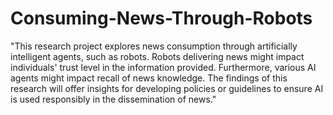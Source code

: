 # Consuming-News-Through-Robots
"This research project explores news consumption through artificially intelligent agents, such as robots. Robots delivering news might impact individuals' trust level in the information provided. Furthermore, various AI agents might impact recall of news knowledge. The findings of this research will offer insights for developing policies or guidelines to ensure AI is used responsibly in the dissemination of news."